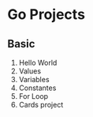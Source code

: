 # Go Projects

## Basic

1. Hello World
2. Values
3. Variables
4. Constantes
5. For Loop
6. Cards project
